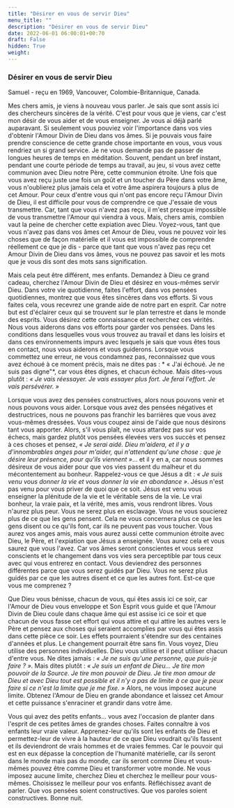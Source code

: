 ```yaml
---
title: "Désirer en vous de servir Dieu"
menu_title: ""
description: "Désirer en vous de servir Dieu"
date: 2022-06-01 06:00:01+00:70
draft: False
hidden: True
weight:
---
```

### Désirer en vous de servir Dieu

Samuel - reçu en 1969, Vancouver, Colombie-Britannique, Canada.

Mes chers amis, je viens à nouveau vous parler. Je sais que sont assis ici des chercheurs sincères de la vérité. C'est pour vous que je viens, car c'est mon désir de vous aider et de vous enseigner. Je vous ai déjà parlé auparavant. Si seulement vous pouviez voir l'importance dans vos vies d'obtenir l'Amour Divin de Dieu dans vos âmes. Si je pouvais vous faire prendre conscience de cette grande chose importante en vous, vous vous rendriez un si grand service. Je ne vous demande pas de passer de longues heures de temps en méditation. Souvent, pendant un bref instant, pendant une courte période de temps au travail, au jeu, si vous avez cette communion avec Dieu notre Père, cette communion étroite. Une fois que vous avez reçu juste une fois un goût et un toucher du Père dans votre âme, vous n'oublierez plus jamais cela et votre âme aspirera toujours à plus de cet Amour. Pour ceux d'entre vous qui n'ont pas encore reçu l'Amour Divin de Dieu, il est difficile pour vous de comprendre ce que J'essaie de vous transmettre. Car, tant que vous n'avez pas reçu, il m'est presque impossible de vous transmettre l'Amour qui viendra à vous. Mais, chers amis, combien vaut la peine de chercher cette expiation avec Dieu. Voyez-vous, tant que vous n'avez pas dans vos âmes cet Amour de Dieu, vous ne pouvez voir les choses que de façon matérielle et il vous est impossible de comprendre réellement ce que je dis - parce que tant que vous n'avez pas reçu cet Amour Divin de Dieu dans vos âmes, vous ne pouvez pas savoir et les mots que je vous dis sont des mots sans signification.

Mais cela peut être différent, mes enfants. Demandez à Dieu ce grand cadeau, cherchez l'Amour Divin de Dieu et désirez en vous-mêmes servir Dieu. Dans votre vie quotidienne, faites l'effort, dans vos pensées quotidiennes, montrez que vous êtes sincères dans vos efforts. Si vous faites cela, vous recevrez une grande aide de notre part en esprit. Car notre but est d'éclairer ceux qui se trouvent sur le plan terrestre et dans le monde des esprits. Vous désirez cette connaissance et recherchez ces vérités. Nous vous aiderons dans vos efforts pour garder vos pensées. Dans les conditions dans lesquelles vous vous trouvez au travail et dans les loisirs et dans ces environnements impurs avec lesquels je sais que vous êtes tous en contact, nous vous aiderons et vous guiderons. Lorsque vous commettez une erreur, ne vous condamnez pas, reconnaissez que vous avez échoué à ce moment précis, mais ne dites pas : * « J'ai échoué. Je ne suis pas digne"*, car vous êtes dignes, et chacun échoue. Mais dites-vous plutôt : *« Je vais réessayer. Je vais essayer plus fort. Je ferai l'effort. Je vais persévérer. »*

Lorsque vous avez des pensées constructives, alors nous pouvons venir et nous pouvons vous aider. Lorsque vous avez des pensées négatives et destructrices, nous ne pouvons pas franchir les barrières que vous avez vous-mêmes dressées. Vous vous coupez ainsi de l'aide que nous désirons tant vous apporter. Alors, s'il vous plaît, ne vous attardez pas sur vos échecs, mais gardez plutôt vos pensées élevées vers vos succès et pensez à ces choses et pensez, *« Je serai aidé. Dieu m'aidera, et il y a d'innombrables anges pour m'aider, qui n'attendent qu'une chose : que je désire leur présence, pour qu'ils viennent »*... et il y en a, car nous sommes désireux de vous aider pour que vos vies passent du malheur et du mécontentement au bonheur. Rappelez-vous ce que Jésus a dit : *« Je suis venu vous donner la vie et vous donner la vie en abondance »*. Jésus n'est pas venu pour vous priver de quoi que ce soit. Jésus est venu vous enseigner la plénitude de la vie et le véritable sens de la vie. Le vrai bonheur, la vraie paix, et la vérité, mes amis, vous rendront libres. Vous n'aurez plus peur. Vous ne serez plus en esclavage. Vous ne vous soucierez plus de ce que les gens pensent. Cela ne vous concernera plus ce que les gens disent ou ce qu'ils font, car ils ne peuvent pas vous toucher. Vous aurez vos anges amis, mais vous aurez aussi cette communion étroite avec Dieu, le Père, et l'expiation que Jésus a enseignée. Vous aurez cela et vous saurez que vous l'avez. Car vos âmes seront conscientes et vous serez conscients et le changement dans vos vies sera perceptible par tous ceux avec qui vous entrerez en contact. Vous deviendrez des personnes différentes parce que vous serez guidés par Dieu. Vous ne serez plus guidés par ce que les autres disent et ce que les autres font. Est-ce que vous me comprenez ?

Que Dieu vous bénisse, chacun de vous, qui êtes assis ici ce soir, car l'Amour de Dieu vous enveloppe et Son Esprit vous guide et que l'Amour Divin de Dieu coule dans chaque âme qui est assise ici ce soir et que chacun de vous fasse cet effort qui vous attire et qui attire les autres vers le Père et pensez aux choses qui seraient accomplies par vous qui êtes assis dans cette pièce ce soir. Les effets pourraient s'étendre sur des centaines d'années et plus. Le changement pourrait être sans fin. Vous voyez, Dieu utilise des personnes individuelles. Dieu vous utilise et il peut utiliser chacun d'entre vous. Ne dites jamais : *« Je ne suis qu'une personne, que puis-je faire ? »*. Mais dites plutôt : *« Je suis un enfant de Dieu... Je tire mon pouvoir de la Source. Je tire mon pouvoir de Dieu. Je tire mon amour de Dieu et avec Dieu tout est possible et il n'y a pas de limite à ce que je peux faire si ce n'est la limite que je me fixe. »* Alors, ne vous imposez aucune limite. Obtenez l'Amour de Dieu en grande abondance et laissez cet Amour et cette puissance s'enraciner et grandir dans votre âme.

Vous qui avez des petits enfants... vous avez l'occasion de planter dans l'esprit de ces petites âmes de grandes choses. Faites connaître à vos enfants leur vraie valeur. Apprenez-leur qu'ils sont les enfants de Dieu et permettez-leur de vivre à la hauteur de ce que Dieu voudrait qu'ils fassent et ils deviendront de vrais hommes et de vraies femmes. Car le pouvoir qui est en eux dépasse la conception de l'humanité matérielle, car ils seront dans le monde mais pas du monde, car ils seront comme Dieu et vous-mêmes pouvez être comme Dieu et transformer votre monde. Ne vous imposez aucune limite, cherchez Dieu et cherchez le meilleur pour vous-mêmes. Choisissez le meilleur pour vos enfants. Réfléchissez avant de parler. Que vos pensées soient constructives. Que vos paroles soient constructives. Bonne nuit.
